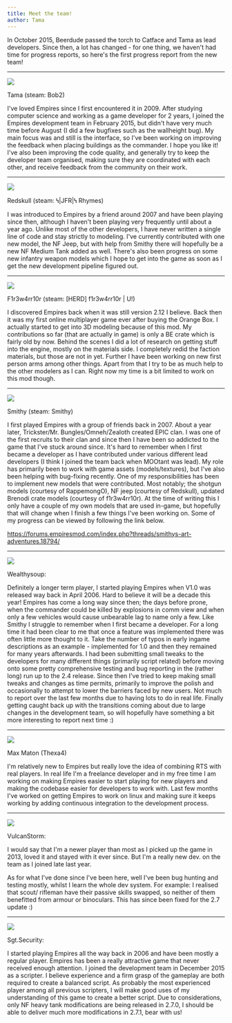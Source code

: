 ```yaml
---
title: Meet the team!
author: Tama
---
```


In October 2015, Beerdude passed the torch to Catface and Tama as lead developers. Since then, a lot has changed - for one thing, we haven't had time for progress reports, so here's the first progress report from the new team!

---

![](i.imgur.com/ZabCcNe.jpg)

Tama (steam: Bob2)

I've loved Empires since I first encountered it in 2009. After studying computer science and working as a game developer for 2 years, I joined the Empires development team in February 2015, but didn't have very much time before August (I did a few bugfixes such as the wallheight bug). My main focus was and still is the interface, so I've been working on improving the feedback when placing buildings as the commander. I hope you like it! I've also been improving the code quality, and generally try to keep the developer team organised, making sure they are coordinated with each other, and receive feedback from the community on their work.

---

![](i.imgur.com/fWkb8sZ.jpg)

Redskull (steam: Ϟ|JFR|Ϟ Rhymes)

I was introduced to Empires by a friend around 2007 and have been playing since then, although I haven't been playing very frequently until about a year ago. Unlike most of the other developers, I have never written a single line of code and stay strictly to modeling. I've currently contributed with one new model, the NF Jeep, but with help from Smithy there will hopefully be a new NF Medium Tank added as well. There's also been progress on some new infantry weapon models which I hope to get into the game as soon as I get the new development pipeline figured out.

---

![](i.imgur.com/sSkgVOF.jpg)

F1r3w4rr10r (steam: [HERD] f1r3w4rr10r | U!)

I discovered Empires back when it was still version 2.12 I believe. Back then it was my first online multiplayer game ever after buying the Orange Box. I actually started to get into 3D modeling because of this mod. My contributions so far (that are actually in game) is only a BE crate which is fairly old by now. Behind the scenes I did a lot of research on getting stuff into the engine, mostly on the materials side. I completely redid the faction materials, but those are not in yet. Further I have been working on new first person arms among other things. Apart from that I try to be as much help to the other modelers as I can. Right now my time is a bit limited to work on this mod though.

---

![](i.imgur.com/S4aF6HE.jpg)

Smithy (steam: Smithy)

I first played Empires with a group of friends back in 2007. About a year later, Trickster/Mr. Bungles/Omneh/Zealoth created EPIC clan. I was one of the first recruits to their clan and since then I have been so addicted to the game that I've stuck around since. It's hard to remember when I first became a developer as I have contributed under various different lead developers (I think I joined the team back when MOOtant was lead). My role has primarily been to work with game assets (models/textures), but I've also been helping with bug-fixing recently. One of my responsibilities has been to implement new models that were contributed. Most notably; the shotgun models (courtesy of RappemongO), NF jeep (courtesy of Redskull), updated Brenodi crate models (courtesy of f1r3w4rr10r). At the time of writing this I only have a couple of my own models that are used in-game, but hopefully that will change when I finish a few things I've been working on. Some of my progress can be viewed by following the link below.

https://forums.empiresmod.com/index.php?threads/smithys-art-adventures.18794/

---

![](i.imgur.com/Z92yQq6.jpg)

Wealthysoup:

Definitely a longer term player, I started playing Empires when V1.0 was released way back in April 2006. Hard to believe it will be a decade this year! Empires has come a long way since then; the days before prone, when the commander could be killed by explosions in comm view and when only a few vehicles would cause unbearable lag to name only a few. Like Smithy I struggle to remember when I first became a developer. For a long time it had been clear to me that once a feature was implemented there was often little more thought to it. Take the number of typos in early ingame descriptions as an example - implemented for 1.0 and then they remained for many years afterwards. I had been submitting small tweaks to the developers for many different things (primarily script related) before moving onto some pretty comprehensive testing and bug reporting in the (rather long) run up to the 2.4 release. Since then I've tried to keep making small tweaks and changes as time permits, primarily to improve the polish and occasionally to attempt to lower the barriers faced by new users. Not much to report over the last few months due to having lots to do in real life. Finally getting caught back up with the transitions coming about due to large changes in the development team, so will hopefully have something a bit more interesting to report next time :)

---

![](i.imgur.com/CobK9bd.jpg)

Max Maton (Thexa4)

I'm relatively new to Empires but really love the idea of combining RTS with real players. In real life I'm a freelance developer and in my free time I am working on making Empires easier to start playing for new players and making the codebase easier for developers to work with. Last few months I've worked on getting Empires to work on linux and making sure it keeps working by adding continuous integration to the development process.

---

![](i.imgur.com/raKZBSH.jpg)

VulcanStorm: 

I would say that I'm a newer player than most as I picked up the game in 2013, loved it and stayed with it ever since. But I'm a really new dev. on the team as I joined late last year.

As for what I've done since I've been here, well I've been bug hunting and testing mostly, whilst I learn the whole dev system. For example: I realised that scout/ rifleman have their passive skills swapped, so neither of them benefitted from armour or binoculars. This has since been fixed for the 2.7 update :)

---

![](i.imgur.com/I4H8eYx.jpg)

Sgt.Security:

I started playing Empires all the way back in 2006 and have been mostly a regular player. Empires has been a really attractive game that never received enough attention. I joined the development team in December 2015 as a scripter. I believe experience and a firm grasp of the gameplay are both required to create a balanced script. As probably the most experienced player among all previous scripters, I will make good uses of my understanding of this game to create a better script. Due to considerations, only NF heavy tank modifications are being released in 2.7.0, I should be able to deliver much more modifications in 2.7.1, bear with us!